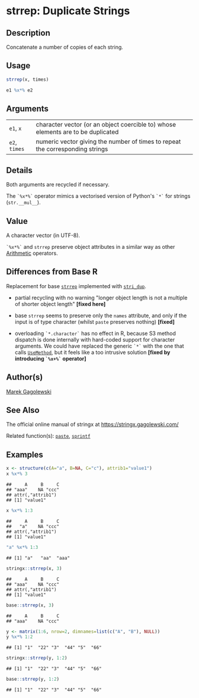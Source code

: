 # strrep: Duplicate Strings

## Description

Concatenate a number of copies of each string.

## Usage

``` r
strrep(x, times)

e1 %x*% e2
```

## Arguments

|               |                                                                                  |
|---------------|----------------------------------------------------------------------------------|
| `e1`, `x`     | character vector (or an object coercible to) whose elements are to be duplicated |
| `e2`, `times` | numeric vector giving the number of times to repeat the corresponding strings    |

## Details

Both arguments are recycled if necessary.

The `` `%x*%` `` operator mimics a vectorised version of Python\'s `` `*` `` for strings (`str.__mul__`).

## Value

A character vector (in UTF-8).

`` `%x*%` `` and `strrep` preserve object attributes in a similar way as other [Arithmetic](https://stat.ethz.ch/R-manual/R-devel/library/base/help/Arithmetic.html) operators.

## Differences from Base R

Replacement for base [`strrep`](https://stat.ethz.ch/R-manual/R-devel/library/base/help/strrep.html) implemented with [`stri_dup`](https://stringi.gagolewski.com/rapi/stri_dup.html).

-   partial recycling with no warning \"longer object length is not a multiple of shorter object length\" **\[fixed here\]**

-   base `strrep` seems to preserve only the `names` attribute, and only if the input is of type character (whilst `paste` preserves nothing) **\[fixed\]**

-   overloading `` `*.character` `` has no effect in R, because S3 method dispatch is done internally with hard-coded support for character arguments. We could have replaced the generic `` `*` `` with the one that calls [`UseMethod`](https://stat.ethz.ch/R-manual/R-devel/library/base/help/UseMethod.html), but it feels like a too intrusive solution **\[fixed by introducing `` `%x+%` `` operator\]**

## Author(s)

[Marek Gagolewski](https://www.gagolewski.com/)

## See Also

The official online manual of <span class="pkg">stringx</span> at <https://stringx.gagolewski.com/>

Related function(s): [`paste`](paste.md), [`sprintf`](sprintf.md)

## Examples




```r
x <- structure(c(A="a", B=NA, C="c"), attrib1="value1")
x %x*% 3
```

```
##     A     B     C 
## "aaa"    NA "ccc" 
## attr(,"attrib1")
## [1] "value1"
```

```r
x %x*% 1:3
```

```
##     A     B     C 
##   "a"    NA "ccc" 
## attr(,"attrib1")
## [1] "value1"
```

```r
"a" %x*% 1:3
```

```
## [1] "a"   "aa"  "aaa"
```

```r
stringx::strrep(x, 3)
```

```
##     A     B     C 
## "aaa"    NA "ccc" 
## attr(,"attrib1")
## [1] "value1"
```

```r
base::strrep(x, 3)
```

```
##     A     B     C 
## "aaa"    NA "ccc"
```

```r
y <- matrix(1:6, nrow=2, dimnames=list(c("A", "B"), NULL))
y %x*% 1:2
```

```
## [1] "1"  "22" "3"  "44" "5"  "66"
```

```r
stringx::strrep(y, 1:2)
```

```
## [1] "1"  "22" "3"  "44" "5"  "66"
```

```r
base::strrep(y, 1:2)
```

```
## [1] "1"  "22" "3"  "44" "5"  "66"
```
